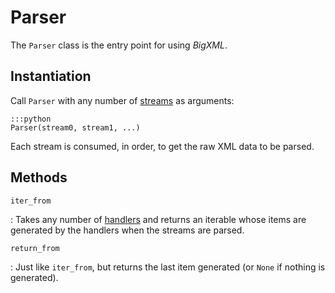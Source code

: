 # Parser

The `Parser` class is the entry point for using _BigXML_.

## Instantiation

Call `Parser` with any number of [streams](streams.md) as arguments:

    :::python
    Parser(stream0, stream1, ...)

Each stream is consumed, in order, to get the raw XML data to be parsed.

## Methods

`iter_from`

: Takes any number of [handlers](handlers.md) and returns an iterable whose items are
generated by the handlers when the streams are parsed.

`return_from`

: Just like `iter_from`, but returns the last item generated (or `None` if nothing is
generated).
